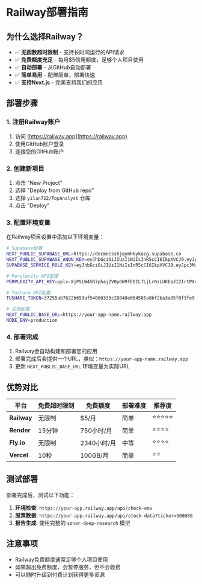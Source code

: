 # Railway部署指南

## 为什么选择Railway？

- ✅ **无函数超时限制** - 支持长时间运行的API请求
- ✅ **免费额度充足** - 每月$5信用额度，足够个人项目使用
- ✅ **自动部署** - 从GitHub自动部署
- ✅ **简单易用** - 配置简单，部署快速
- ✅ **支持Next.js** - 完美支持我们的应用

## 部署步骤

### 1. 注册Railway账户
1. 访问 [https://railway.app](https://railway.app)
2. 使用GitHub账户登录
3. 连接您的GitHub账户

### 2. 创建新项目
1. 点击 "New Project"
2. 选择 "Deploy from GitHub repo"
3. 选择 `yilan722/TopAnalyst` 仓库
4. 点击 "Deploy"

### 3. 配置环境变量
在Railway项目设置中添加以下环境变量：

```bash
# Supabase配置
NEXT_PUBLIC_SUPABASE_URL=https://decmecsshjqymhkykazg.supabase.co
NEXT_PUBLIC_SUPABASE_ANON_KEY=eyJhbGciOiJIUzI1NiIsInR5cCI6IkpXVCJ9.eyJpc3MiOiJzdXBhYmFzZSIsInJlZiI6ImRlY21lY3NzaGpxeW1oa3lrYXpnIiwicm9sZSI6ImFub24iLCJpYXQiOjE3NTQ2MzIyNTMsImV4cCI6MjA3MDIwODI1M30.-eRwyHINS0jflhYeWT3bvZAmpdvSOLmpFmKCztMLzU0
SUPABASE_SERVICE_ROLE_KEY=eyJhbGciOiJIUzI1NiIsInR5cCI6IkpXVCJ9.eyJpc3MiOiJzdXBhYmFzZSIsInJlZiI6ImRlY21lY3NzaGpxeW1oa3lrYXpnIiwicm9sZSI6InNlcnZpY2Vfcm9sZSIsImlhdCI6MTc1NDYzMjI1MywiZXhwIjoyMDcwMjA4MjUzfQ.TYomlDXMETtWVXPcyoL8kDdRga4cw48cJmmQnfxmWkI

# Perplexity API配置
PERPLEXITY_API_KEY=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

# Tushare API配置
TUSHARE_TOKEN=37255ab7622b653af54060333c28848e064585a8bf2ba3a85f8f3fe9

# 应用配置
NEXT_PUBLIC_BASE_URL=https://your-app-name.railway.app
NODE_ENV=production
```

### 4. 部署完成
1. Railway会自动构建和部署您的应用
2. 部署完成后会提供一个URL，类似：`https://your-app-name.railway.app`
3. 更新 `NEXT_PUBLIC_BASE_URL` 环境变量为实际URL

## 优势对比

| 平台 | 免费超时限制 | 免费额度 | 部署难度 | 推荐度 |
|------|-------------|----------|----------|--------|
| **Railway** | 无限制 | $5/月 | 简单 | ⭐⭐⭐⭐⭐ |
| **Render** | 15分钟 | 750小时/月 | 简单 | ⭐⭐⭐⭐ |
| **Fly.io** | 无限制 | 2340小时/月 | 中等 | ⭐⭐⭐⭐ |
| **Vercel** | 10秒 | 100GB/月 | 简单 | ⭐⭐ |

## 测试部署

部署完成后，测试以下功能：

1. **环境检查**: `https://your-app.railway.app/api/check-env`
2. **股票数据**: `https://your-app.railway.app/api/stock-data?ticker=300080`
3. **报告生成**: 使用完整的 `sonar-deep-research` 模型

## 注意事项

- Railway免费额度通常足够个人项目使用
- 如果超出免费额度，会暂停服务，但不会收费
- 可以随时升级到付费计划获得更多资源
